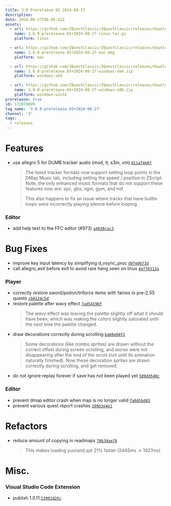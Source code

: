 ```yaml
---
title: 3.0 Prerelease 65 2024-08-27
description: 
date: 2024-08-27T06:05:42Z
assets: 
  - url: https://github.com/ZQuestClassic/ZQuestClassic/releases/download/3.0.0-prerelease.65%2B2024-08-27/3.0.0-prerelease.65%2B2024-08-27-linux.tar.gz
    name: 3.0.0-prerelease.65+2024-08-27-linux.tar.gz
    platform: linux

  - url: https://github.com/ZQuestClassic/ZQuestClassic/releases/download/3.0.0-prerelease.65%2B2024-08-27/3.0.0-prerelease.65%2B2024-08-27-mac.dmg
    name: 3.0.0-prerelease.65+2024-08-27-mac.dmg
    platform: mac

  - url: https://github.com/ZQuestClassic/ZQuestClassic/releases/download/3.0.0-prerelease.65%2B2024-08-27/3.0.0-prerelease.65%2B2024-08-27-windows-x64.zip
    name: 3.0.0-prerelease.65+2024-08-27-windows-x64.zip
    platform: windows-x64

  - url: https://github.com/ZQuestClassic/ZQuestClassic/releases/download/3.0.0-prerelease.65%2B2024-08-27/3.0.0-prerelease.65%2B2024-08-27-windows-x86.zip
    name: 3.0.0-prerelease.65+2024-08-27-windows-x86.zip
    platform: windows-win32
prerelease: true
id: 172078899
tag_name: '3.0.0-prerelease.65+2024-08-27'
channel: '3'
tags:
  - releases
---
```





# Features

- use allegro 5 for DUMB tracker audio (mod, it, s3m, xm) [`d11af4e67`](https://github.com/ZQuestClassic/ZQuestClassic/commit/d11af4e6718abc331bf5eaa2d63fb1f8ad3ad931)
   &nbsp;
   >The listed tracker formats now support setting loop points in the DMap Music tab, including setting the speed / position in ZScript. Note, the only enhanced music formats that do not support these features now are: spc, gbs, vgm, gym, and nsf.  
   >
   >This also happens to fix an issue where tracks that have builtin loops were incorrectly playing silence before looping. 
   >

### Editor

- add help text to the FFC editor (#973) [`a4030cac3`](https://github.com/ZQuestClassic/ZQuestClassic/commit/a4030cac36e993f151b16a4aa025571c5824d0ad)

# Bug Fixes

- improve key input latency by simplifying d_vsync_proc [`d97e0673d`](https://github.com/ZQuestClassic/ZQuestClassic/commit/d97e0673ddda00f39ab34bd00d56594e7afbc30e)
- call allegro_exit before exit to avoid rare hang seen on linux [`4eff6312a`](https://github.com/ZQuestClassic/ZQuestClassic/commit/4eff6312a3a3007f70450143e4c6e5306402bdf3)

### Player

- correctly restore sword/potion/triforce items with fairies in pre-2.55 quests [`cb0124c5d`](https://github.com/ZQuestClassic/ZQuestClassic/commit/cb0124c5d0c8ffc9b9857609d6481191a2e33def)
- restore palette after wavy effect [`7ad5419bf`](https://github.com/ZQuestClassic/ZQuestClassic/commit/7ad5419bf927415e239e67f6a368c033ac316029)
   &nbsp;
   >The wavy effect was leaving the palette slightly off what it should have been, which was making the colors slightly saturated until the next time the palette changed. 
   >
- draw decorations correctly during scrolling [`ba60e60f2`](https://github.com/ZQuestClassic/ZQuestClassic/commit/ba60e60f22ec7fb45560758df2b920425fd0f037)
   &nbsp;
   >Some decorations (like combo sprites) are drawn without the correct offset during screen scrolling, and worse were not disappearing after the end of the scroll (not until its animation naturally finished). Now these decoration sprites are drawn correctly during scrolling, and get removed. 
   >
- do not ignore replay forever if save has not been played yet [`589dd548c`](https://github.com/ZQuestClassic/ZQuestClassic/commit/589dd548cf29b5e9da79c8bd150b8932945cb05a)

### Editor

- prevent dmap editor crash when map is no longer valid [`fa665bd65`](https://github.com/ZQuestClassic/ZQuestClassic/commit/fa665bd6597e6e68847c3e707670b0f7cf6c1645)
- prevent various quest report crashes [`199b3e4e1`](https://github.com/ZQuestClassic/ZQuestClassic/commit/199b3e4e11ae2e97dd1d8898a5c6c46672424ac6)

# Refactors

- reduce amount of copying in readmaps [`79b34ae78`](https://github.com/ZQuestClassic/ZQuestClassic/commit/79b34ae786853f7dc1f36bdf1482b1235fdbd87a)
   &nbsp;
   >This makes loading yuurand.qst 21% faster (2445ms -> 1927ms) 
   >

# Misc.

### Visual Studio Code Extension

- publish 1.0.11 [`23981d26c`](https://github.com/ZQuestClassic/ZQuestClassic/commit/23981d26c925e8ca6affd213e60fec46754a39c6)
